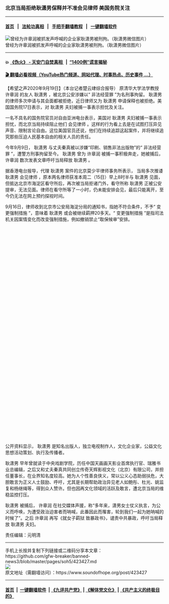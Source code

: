 ### 北京当局拒绝耿潇男保释并不准会见律师 美国务院关注
------------------------

#### [首页](https://github.com/gfw-breaker/banned-news3/blob/master/README.md) &nbsp;&nbsp;|&nbsp;&nbsp; [法轮功真相](https://github.com/begood0513/basic/blob/master/README.md)  &nbsp;&nbsp;|&nbsp;&nbsp; [手把手翻墙教程](https://github.com/gfw-breaker/guides/wiki)  &nbsp;&nbsp;|&nbsp;&nbsp; [一键翻墙软件](https://github.com/gfw-breaker/nogfw/blob/master/README.md)  



<div><img alt="曾经为许章润被抓发声呼喊的企业家耿潇男被刑拘。（耿潇男微信图片）" src="https://img.soundofhope.org/2020-09/mfile_1548832_1_20200910122147-600x400-1599783405410.jpg"/>
<br/><figcaption class="caption">
 曾经为许章润被抓发声呼喊的企业家耿潇男被刑拘。（耿潇男微信图片）
</figcaption></div><hr/>

#### 💥 [《伪火》 - 天安门自焚真相 ](http://158.247.195.190:10000/videos/blog/weihuo.html)&nbsp; |&nbsp; [“1400例”谎言揭秘  ](http://158.247.195.190:10000/videos/blog/jiexi1400.html)

#### [ 🎬  翻墙必看视频（YouTube热门频道、网站代理、时事热点、历史事件 ...）](https://github.com/gfw-breaker/links/blob/master/banned.md)

<div><div class="Content__Wrapper sc-1bvya0-0 grZQxZ">
 <p class="meta-top">
  <span class="meta">
   【希望之声2020年9月19日】（本台记者楚云珒综合报导）
  </span>
  原清华大学法学教授
  <ok href="/term/118417">
   许章润
  </ok>
  的友人
  <ok href="/term/372043">
   耿潇男
  </ok>
  ，被北京公安涉嫌以“
  <ok href="/term/374551">
   非法经营罪
  </ok>
  ”为名刑事拘留。
  <ok href="/term/372043">
   耿潇男
  </ok>
  的律师多次申请与其会面都被拒绝，近日律师又为
  <ok href="/term/372043">
   耿潇男
  </ok>
  申请保释也被拒绝。美国国务院17日表示，对
  <ok href="/term/372043">
   耿潇男
  </ok>
  夫妇被捕一事表示担忧及关注。
 </p>
 <p>
  一名不具名的国务院官员对自由亚洲电台表示，美国对
  <ok href="/term/372043">
   耿潇男
  </ok>
  夫妇被捕一事表示担忧，而北京当局持续阻止他们
  <ok href="/term/352312">
   会见律师
  </ok>
  。这样的行为看上去是在试图打压异见声音、限制言论自由。这位美国官员还说，他们在持续追踪这起案件，并将继续追究那些压迫人民基本自由的相关人员的责任。
 </p>
 <div class="AD_Embed__Wrap-sc-1xslmin-0 igMuqX module desktop">
  <div>
  </div>
 </div>
 <p>
  今年9月9日，
  <ok href="/term/372043">
   耿潇男
  </ok>
  与丈夫秦真被以涉嫌“印刷、销售非法出版物”的“
  <ok href="/term/374551">
   非法经营罪
  </ok>
  ”，遭警方刑事拘留至今。
  <ok href="/term/372043">
   耿潇男
  </ok>
  曾为
  <ok href="/term/118417">
   许章润
  </ok>
  被捕一事积极奔走，她被捕后，
  <ok href="/term/118417">
   许章润
  </ok>
  数次发表文章呼吁当局释放
  <ok href="/term/372043">
   耿潇男
  </ok>
  。
 </p>
 <p>
  据香港电台报导，代理
  <ok href="/term/372043">
   耿潇男
  </ok>
  案件的北京莫少平律师事务所表示， 当局多次推诿
  <ok href="/term/372043">
   耿潇男
  </ok>
  <ok href="/term/352312">
   会见律师
  </ok>
  ，原本两名律师获准本周二（15日）早上8时半与
  <ok href="/term/372043">
   耿潇男
  </ok>
  见面，但抵达北京市海淀区看守所后，再次被当局拒诸门外，看守所称
  <ok href="/term/372043">
   耿潇男
  </ok>
  正被公安提审，无法见面。律师在看守所等了一小时，仍未能安排会见，最后只能离开，至今仍无法在网上预约探视时间。
 </p>
 <p>
  9月16日，律师收到北京市公安局海淀分局的通知书，指她不符合条件，不予“
  <ok href="/term/379189">
   变更强制措施
  </ok>
  ”，意味着
  <ok href="/term/372043">
   耿潇男
  </ok>
  或会被继续羁押20多天。“
  <ok href="/term/379189">
   变更强制措施
  </ok>
  ”是指司法机关因案情变化而改变强制措施，例如撤销禁止“取保候审”安排。
 </p>
 <div class="soh-embed">
  <div class="soh-embed-inner">
   <div class="iframely-embed" style="max-width: 550px;">
    <div class="iframely-responsive" style="padding-bottom: 133.3333%;">
    </div>
   </div>
  </div>
 </div>
 <p>
  公开资料显示，
  <ok href="/term/372043">
   耿潇男
  </ok>
  是知名出版人，独立电视制作人，文化企业家，公益文化思想活动策划、执行及传播者。
 </p>
 <p>
  <ok href="/term/372043">
   耿潇男
  </ok>
  早年曾就读于中央戏剧学院，历任中国天画画天影业首席执行官、瑞雅书业总编辑，之后又和丈夫秦真共同创立传奇天辉影视文化（北京）有限公司，并担任董事长，在业界知名度较高。她为人个性善良侠义，常以公义心态助弱扶危，大胆敢言为正义人士鼓励、呼吁，尤其是长期帮助政治异见老人如鲍彤、杜光、姚监复和杨继绳等，得到众人赞许。但也因再文化领域的活跃及敢言，遭北京当局的维稳监控打压。
 </p>
 <p>
  <ok href="/term/372043">
   耿潇男
  </ok>
  被捕后，
  <ok href="/term/118417">
   许章润
  </ok>
  在社交媒体声援，称“多年来，潇男女士仗义执言，为公义而呼唤，为遭受政治迫害者而呐喊，此番因此而罹害，轮到我们一起为她呐喊的时候了”。之后
  <ok href="/term/118417">
   许章润
  </ok>
  再写《就女子羁狱 致暴政书》，谴责中共暴政，呼吁当局释放
  <ok href="/term/372043">
   耿潇男
  </ok>
  夫妇。
 </p>
 <p class="meta-btm">
  责任编辑：元明清
 </p>
</div>
</div>
<hr/>
手机上长按并复制下列链接或二维码分享本文章：<br/>
https://github.com/gfw-breaker/banned-news3/blob/master/pages/soh5/423427.md <br/>
<a href='https://github.com/gfw-breaker/banned-news3/blob/master/pages/soh5/423427.md'><img src='https://github.com/gfw-breaker/banned-news3/blob/master/pages/soh5/423427.md.png'/></a> <br/>
原文地址（需翻墙访问）：https://www.soundofhope.org/post/423427


------------------------
#### [首页](https://github.com/gfw-breaker/banned-news3/blob/master/README.md) &nbsp;|&nbsp; [一键翻墙软件](https://github.com/gfw-breaker/nogfw/blob/master/README.md) &nbsp;| [《九评共产党》](https://github.com/gfw-breaker/9ping.md/blob/master/README.md#九评之一评共产党是什么) | [《解体党文化》](https://github.com/gfw-breaker/jtdwh.md/blob/master/README.md) | [《共产主义的终极目的》](https://github.com/gfw-breaker/gczydzjmd.md/blob/master/README.md)


<img src='http://gfw-breaker.win/banned-news3/pages/soh5/423427.md' width='0px' height='0px'/>
